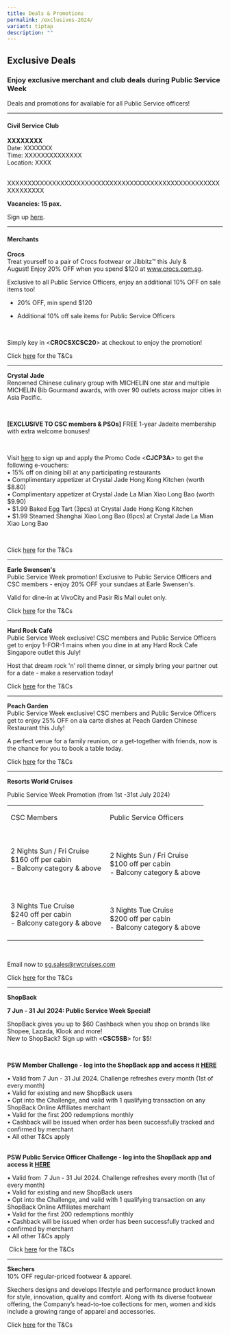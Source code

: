 ```yaml
---
title: Deals & Promotions
permalink: /exclusives-2024/
variant: tiptap
description: ""
---
```

<h2><strong>Exclusive Deals</strong></h2>
<h3>Enjoy exclusive merchant and club deals during Public Service Week</h3>
<p>Deals and promotions for available for all Public Service officers!</p>
<hr>
<h4>Civil Service Club</h4>
<p><strong>XXXXXXXX</strong>
<br>Date: XXXXXXX
<br>Time: XXXXXXXXXXXXXX
<br>Location: XXXX</p>
<p>
<br>XXXXXXXXXXXXXXXXXXXXXXXXXXXXXXXXXXXXXXXXXXXXXXXXXXXXXXXXXXXXX</p>
<p><strong>Vacancies: 15 pax.</strong>
</p>
<p>Sign up <a href="https://www.csc.sg/events/EventsDetail/1347/-PSW--Reflective-Art-Experience---TC" rel="noopener noreferrer nofollow" target="_blank">here</a>.</p>
<p></p>
<hr>
<h4>Merchants</h4>
<p><strong>Crocs</strong>
<br>Treat yourself to a pair of Crocs footwear or Jibbitz™ this July &amp;
August!&nbsp;Enjoy 20% OFF when you spend $120 at <a href="http://www.crocs.com.sg/" rel="noopener noreferrer nofollow" target="_blank">www.crocs.com.sg</a>.</p>
<p>Exclusive to all Public Service Officers, enjoy an additional 10% OFF
on sale items too!&nbsp;</p>
<ul data-tight="true" class="tight">
<li>
<p>20% OFF,&nbsp;min spend $120</p>
</li>
<li>
<p>Additional 10% off sale items for Public Service Officers</p>
</li>
</ul>
<p>&nbsp;</p>
<p>Simply key in &lt;<strong>CROCSXCSC20</strong>&gt; at checkout to enjoy
the promotion!</p>
<p>Click <a href="https://www.csc.sg/Members-Merchant-Promotions/Shopping/Crocs" rel="noopener noreferrer nofollow" target="_blank">here</a> for
the T&amp;Cs</p>
<p></p>
<hr>
<p><strong>Crystal Jade</strong>
<br>Renowned Chinese culinary group with MICHELIN one star and multiple MICHELIN
Bib Gourmand awards, with over 90 outlets across major cities in Asia Pacific.</p>
<p>&nbsp;</p>
<p><strong>[EXCLUSIVE TO CSC members &amp; PSOs]</strong> FREE 1-year Jadeite
membership with extra welcome bonuses!</p>
<p>&nbsp;</p>
<p>Visit&nbsp;<a href="https://www.crystaljade.com/membership/comp" rel="noopener noreferrer nofollow" target="_blank">here</a>&nbsp;to
sign up and apply the Promo Code &lt;<strong>CJCP3A</strong>&gt;&nbsp;to
get the following e-vouchers:
<br>• 15% off on dining bill at any participating restaurants
<br>• Complimentary appetizer at Crystal Jade Hong Kong Kitchen (worth $8.80)
<br>• Complimentary appetizer at Crystal Jade La Mian Xiao Long Bao (worth
$9.90)
<br>• $1.99 Baked Egg Tart (3pcs) at Crystal Jade Hong Kong Kitchen
<br>• $1.99 Steamed Shanghai Xiao Long Bao (6pcs) at Crystal Jade La Mian
Xiao Long Bao</p>
<p>&nbsp;</p>
<p>Click <a href="https://www.csc.sg/Members-Merchant-Promotions/F&amp;B/Crystal-Jade-Restaurant" rel="noopener noreferrer nofollow" target="_blank">here</a> for
the T&amp;Cs</p>
<hr>
<p><strong>Earle Swensen's</strong>
<br>Public Service Week promotion! Exclusive to Public Service Officers and
CSC members - enjoy 20% OFF your sundaes at Earle Swensen's.</p>
<p>Valid for dine-in at VivoCity and Pasir Ris Mall oulet only.</p>
<p>Click <a href="https://www.csc.sg/Members-Merchant-Promotions/F&amp;B/Earle-Swensens" rel="noopener noreferrer nofollow" target="_blank">here</a> for
the T&amp;Cs&nbsp;</p>
<hr>
<p><strong>Hard Rock Café</strong>
<br>Public Service Week&nbsp;exclusive! CSC members and Public Service Officers
get to enjoy 1-FOR-1 mains when you dine in at any Hard Rock Cafe Singapore&nbsp;outlet&nbsp;this
July!</p>
<p>Host that dream rock 'n' roll theme dinner, or simply bring your partner
out for a date - make a reservation today!</p>
<p>Click <a href="https://www.csc.sg/Members-Merchant-Promotions/F&amp;B/Hard-Rock-Cafe" rel="noopener noreferrer nofollow" target="_blank">here</a> for
the T&amp;Cs&nbsp;</p>
<hr>
<p><strong>Peach Garden</strong>
<br>Public Service Week&nbsp;exclusive! CSC members and Public Service Officers
get to enjoy 25% OFF on ala carte dishes at Peach Garden Chinese Restaurant&nbsp;this
July!</p>
<p>A perfect venue for a family reunion, or a get-together with friends,
now is the chance for you to book a table today.</p>
<p>Click <a href="https://www.csc.sg/Members-Merchant-Promotions/F&amp;B/Peach-Garden-Restaurant" rel="noopener noreferrer nofollow" target="_blank">here</a> for
the T&amp;Cs&nbsp;</p>
<hr>
<p><strong>Resorts World Cruises</strong>
</p>
<p>Public Service Week Promotion (from 1st -31st&nbsp;July 2024)</p>
<table style="minWidth: 50px">
<colgroup>
<col>
<col>
</colgroup>
<tbody>
<tr>
<td rowspan="1" colspan="1">
<p>CSC Members</p>
</td>
<td rowspan="1" colspan="1">
<p>Public Service Officers</p>
</td>
</tr>
<tr>
<td rowspan="1" colspan="1">
<p>
<br>2 Nights Sun / Fri Cruise
<br>$160 off per cabin&nbsp;
<br>- Balcony category &amp; above&nbsp;
<br>&nbsp;</p>
</td>
<td rowspan="1" colspan="1">
<p>
<br>2 Nights Sun / Fri Cruise
<br>$100 off per cabin&nbsp;
<br>- Balcony category &amp; above</p>
</td>
</tr>
<tr>
<td rowspan="1" colspan="1">
<p>3 Nights Tue Cruise
<br>$240 off per cabin&nbsp;
<br>- Balcony category &amp; above</p>
</td>
<td rowspan="1" colspan="1">
<p>
<br>3 Nights Tue Cruise
<br>$200 off per cabin&nbsp;
<br>- Balcony category &amp; above</p>
</td>
</tr>
</tbody>
</table>
<p>&nbsp;</p>
<p>Email now to&nbsp;<a href="mailto:sg.sales@rwcruises.com?subject=CSC%20x%20RWC%20PSW%20Promotion" rel="noopener noreferrer nofollow" target="_blank">sg.sales@rwcruises.com</a>
</p>
<p>Click <a href="https://www.csc.sg/Members-Merchant-Promotions/Activities/rwc-psw-promo" rel="noopener noreferrer nofollow" target="_blank">here</a> for
the T&amp;Cs&nbsp;</p>
<hr>
<p><strong>ShopBack </strong>
</p>
<p><strong>7 Jun - 31 Jul 2024: Public Service Week Special!</strong>
</p>
<p>ShopBack gives you up to $60 Cashback when you shop on brands like Shopee,
Lazada, Klook and more!
<br>New to ShopBack? Sign up with &lt;<strong>CSC5SB</strong>&gt; for $5!</p>
<p>&nbsp;</p>
<p><strong>PSW Member Challenge - log into the ShopBack app and access it <a href="https://urlsand.esvalabs.com/?u=https%3A%2F%2Fapp.shopback.com%2Fcscmember&amp;e=d16cce0e&amp;h=9a899635&amp;f=y&amp;p=n" rel="noopener noreferrer nofollow" target="_blank">HERE</a></strong>
</p>
<p>• Valid from 7 Jun - 31 Jul 2024. Challenge refreshes every month (1st
of every month)
<br>• Valid for existing and new ShopBack users&nbsp;
<br>• Opt into the Challenge, and valid with 1 qualifying transaction on any
ShopBack Online Affiliates merchant&nbsp;
<br>• Valid for the first 200 redemptions monthly
<br>• Cashback will be issued when order has been successfully tracked and
confirmed by merchant
<br>• All other T&amp;Cs apply
<br>&nbsp;&nbsp;</p>
<p><strong>PSW Public Service Officer Challenge - log into the ShopBack app and access it <a href="https://urlsand.esvalabs.com/?u=https%3A%2F%2Fapp.shopback.com%2Fcscpso&amp;e=d16cce0e&amp;h=99e28bb4&amp;f=y&amp;p=n" rel="noopener noreferrer nofollow" target="_blank">HERE</a></strong>&nbsp;</p>
<p>• Valid from&nbsp; 7 Jun - 31 Jul 2024. Challenge refreshes every month
(1st of every month)
<br>• Valid for existing and new ShopBack users&nbsp;
<br>• Opt into the Challenge, and valid with 1 qualifying transaction on any
ShopBack Online Affiliates merchant&nbsp;
<br>• Valid for the first 200 redemptions monthly
<br>• Cashback will be issued when order has been successfully tracked and
confirmed by merchant
<br>• All other T&amp;Cs apply</p>
<p>&nbsp;Click <a href="https://www.csc.sg/Members-Merchant-Promotions/Shopping/shopback-csc-public-service-week-promo" rel="noopener noreferrer nofollow" target="_blank">here</a> for
the T&amp;Cs</p>
<hr>
<p><strong>Skechers</strong>
<br>10% OFF regular-priced footwear &amp; apparel.</p>
<p>Skechers designs and develops lifestyle and performance product known
for style, innovation, quality and comfort. Along with its diverse footwear
offering, the Company’s head-to-toe collections for men, women and kids
include a growing range of apparel and accessories.</p>
<p>Click <a href="https://www.csc.sg/Members-Merchant-Promotions/Shopping/Skechers" rel="noopener noreferrer nofollow" target="_blank">here</a> for
the T&amp;Cs&nbsp;</p>
<p></p>
<p></p>
<p></p>
<p></p>
<p></p>